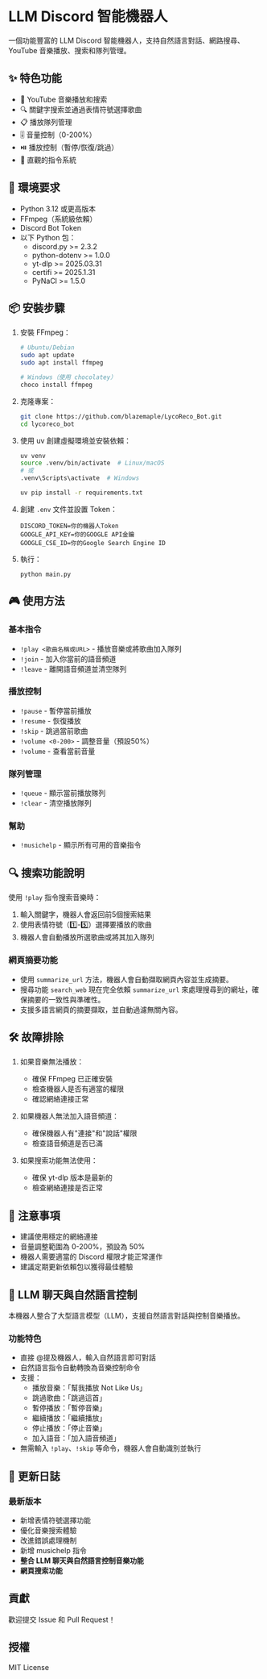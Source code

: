 # LLM Discord 智能機器人

一個功能豐富的 LLM Discord 智能機器人，支持自然語言對話、網路搜尋、YouTube 音樂播放、搜索和隊列管理。

## ✨ 特色功能

- 🎵 YouTube 音樂播放和搜索
- 🔍 關鍵字搜索並通過表情符號選擇歌曲
- 📋 播放隊列管理
- 🎚️ 音量控制（0-200%）
- ⏯️ 播放控制（暫停/恢復/跳過）
- 🎯 直觀的指令系統

## 🔧 環境要求

- Python 3.12 或更高版本
- FFmpeg（系統級依賴）
- Discord Bot Token
- 以下 Python 包：
  - discord.py >= 2.3.2
  - python-dotenv >= 1.0.0
  - yt-dlp >= 2025.03.31
  - certifi >= 2025.1.31
  - PyNaCl >= 1.5.0

## 📦 安裝步驟

1. 安裝 FFmpeg：
   ```bash
   # Ubuntu/Debian
   sudo apt update
   sudo apt install ffmpeg

   # Windows（使用 chocolatey）
   choco install ffmpeg
   ```

2. 克隆專案：
   ```bash
   git clone https://github.com/blazemaple/LycoReco_Bot.git
   cd lycoreco_bot
   ```

3. 使用 uv 創建虛擬環境並安裝依賴：
   ```bash
   uv venv
   source .venv/bin/activate  # Linux/macOS
   # 或
   .venv\Scripts\activate  # Windows
   
   uv pip install -r requirements.txt
   ```

4. 創建 `.env` 文件並設置 Token：
   ```
   DISCORD_TOKEN=你的機器人Token
   GOOGLE_API_KEY=你的GOOGLE API金鑰
   GOOGLE_CSE_ID=你的Google Search Engine ID
   ```

5. 執行：
   ```
   python main.py
   ```

## 🎮 使用方法

### 基本指令
- `!play <歌曲名稱或URL>` - 播放音樂或將歌曲加入隊列
- `!join` - 加入你當前的語音頻道
- `!leave` - 離開語音頻道並清空隊列

### 播放控制
- `!pause` - 暫停當前播放
- `!resume` - 恢復播放
- `!skip` - 跳過當前歌曲
- `!volume <0-200>` - 調整音量（預設50%）
- `!volume` - 查看當前音量

### 隊列管理
- `!queue` - 顯示當前播放隊列
- `!clear` - 清空播放隊列

### 幫助
- `!musichelp` - 顯示所有可用的音樂指令

## 🔍 搜索功能說明

使用 `!play` 指令搜索音樂時：
1. 輸入關鍵字，機器人會返回前5個搜索結果
2. 使用表情符號（1️⃣-5️⃣）選擇要播放的歌曲
3. 機器人會自動播放所選歌曲或將其加入隊列

### 網頁摘要功能

- 使用 `summarize_url` 方法，機器人會自動擷取網頁內容並生成摘要。
- 搜尋功能 `search_web` 現在完全依賴 `summarize_url` 來處理搜尋到的網址，確保摘要的一致性與準確性。
- 支援多語言網頁的摘要擷取，並自動過濾無關內容。

## 🛠️ 故障排除

1. 如果音樂無法播放：
   - 確保 FFmpeg 已正確安裝
   - 檢查機器人是否有適當的權限
   - 確認網絡連接正常

2. 如果機器人無法加入語音頻道：
   - 確保機器人有"連接"和"說話"權限
   - 檢查語音頻道是否已滿

3. 如果搜索功能無法使用：
   - 確保 yt-dlp 版本是最新的
   - 檢查網絡連接是否正常

## 📝 注意事項

- 建議使用穩定的網絡連接
- 音量調整範圍為 0-200%，預設為 50%
- 機器人需要適當的 Discord 權限才能正常運作
- 建議定期更新依賴包以獲得最佳體驗

## 🤖 LLM 聊天與自然語言控制

本機器人整合了大型語言模型（LLM），支援自然語言對話與控制音樂播放。

### 功能特色
- 直接 @提及機器人，輸入自然語言即可對話
- 自然語言指令自動轉換為音樂控制命令
- 支援：
  - 播放音樂：「幫我播放 Not Like Us」
  - 跳過歌曲：「跳過這首」
  - 暫停播放：「暫停音樂」
  - 繼續播放：「繼續播放」
  - 停止播放：「停止音樂」
  - 加入語音：「加入語音頻道」
- 無需輸入 `!play`、`!skip` 等命令，機器人會自動識別並執行

## 🔄 更新日誌

### 最新版本
- 新增表情符號選擇功能
- 優化音樂搜索體驗
- 改進錯誤處理機制
- 新增 musichelp 指令
- **整合 LLM 聊天與自然語言控制音樂功能**
- **網頁搜索功能**

## 貢獻

歡迎提交 Issue 和 Pull Request！

## 授權

MIT License

